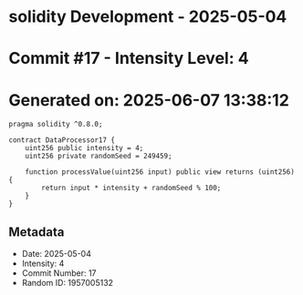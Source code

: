 ﻿# solidity Development - 2025-05-04
# Commit #17 - Intensity Level: 4
# Generated on: 2025-06-07 13:38:12
```solidity
pragma solidity ^0.8.0;

contract DataProcessor17 {
    uint256 public intensity = 4;
    uint256 private randomSeed = 249459;

    function processValue(uint256 input) public view returns (uint256) {
        return input * intensity + randomSeed % 100;
    }
}
```
## Metadata
- Date: 2025-05-04
- Intensity: 4
- Commit Number: 17
- Random ID: 1957005132
